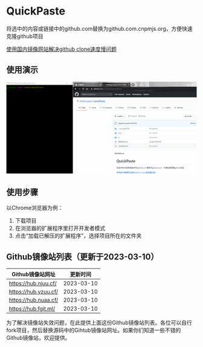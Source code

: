 # QuickPaste

将选中的内容或链接中的github.com替换为github.com.cnpmjs.org，方便快速克隆github项目

[使用国内镜像网站解决github clone速度慢问题](https://blog.csdn.net/u014630636/article/details/106181159)

## 使用演示

![使用演示](img/demo.gif)

## 使用步骤

以Chrome浏览器为例：
1. 下载项目
2. 在浏览器的扩展程序里打开开发者模式
3. 点击“加载已解压的扩展程序”，选择项目所在的文件夹

## Github镜像站列表（更新于2023-03-10）
|Github镜像站网址  |  更新时间 |
|--|--|
| https://hub.njuu.cf/ |  2023-03-10 |
| https://hub.yzuu.cf/ |  2023-03-10 |
|  https://hub.nuaa.cf/|  2023-03-10|
| https://hub.fgit.ml/ |  2023-03-10|

为了解决镜像站失效问题，在此提供上面这份Github镜像站列表。各位可以自行fork项目，然后替换源码中的Gihtub镜像站网址。如果你们知道一些不错的Github镜像站，欢迎提供。

